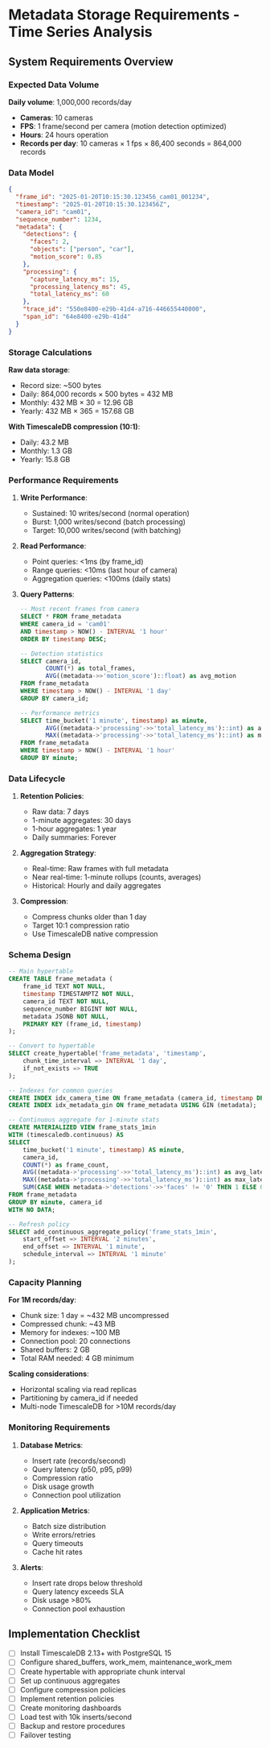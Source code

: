 # Metadata Storage Requirements - Time Series Analysis

## System Requirements Overview

### Expected Data Volume

**Daily volume**: 1,000,000 records/day
- **Cameras**: 10 cameras
- **FPS**: 1 frame/second per camera (motion detection optimized)
- **Hours**: 24 hours operation
- **Records per day**: 10 cameras × 1 fps × 86,400 seconds = 864,000 records

### Data Model

```json
{
  "frame_id": "2025-01-20T10:15:30.123456_cam01_001234",
  "timestamp": "2025-01-20T10:15:30.123456Z",
  "camera_id": "cam01",
  "sequence_number": 1234,
  "metadata": {
    "detections": {
      "faces": 2,
      "objects": ["person", "car"],
      "motion_score": 0.85
    },
    "processing": {
      "capture_latency_ms": 15,
      "processing_latency_ms": 45,
      "total_latency_ms": 60
    },
    "trace_id": "550e8400-e29b-41d4-a716-446655440000",
    "span_id": "64e8400-e29b-41d4"
  }
}
```

### Storage Calculations

**Raw data storage**:
- Record size: ~500 bytes
- Daily: 864,000 records × 500 bytes = 432 MB
- Monthly: 432 MB × 30 = 12.96 GB
- Yearly: 432 MB × 365 = 157.68 GB

**With TimescaleDB compression (10:1)**:
- Daily: 43.2 MB
- Monthly: 1.3 GB
- Yearly: 15.8 GB

### Performance Requirements

1. **Write Performance**:
   - Sustained: 10 writes/second (normal operation)
   - Burst: 1,000 writes/second (batch processing)
   - Target: 10,000 writes/second (with batching)

2. **Read Performance**:
   - Point queries: <1ms (by frame_id)
   - Range queries: <10ms (last hour of camera)
   - Aggregation queries: <100ms (daily stats)

3. **Query Patterns**:
   ```sql
   -- Most recent frames from camera
   SELECT * FROM frame_metadata
   WHERE camera_id = 'cam01'
   AND timestamp > NOW() - INTERVAL '1 hour'
   ORDER BY timestamp DESC;

   -- Detection statistics
   SELECT camera_id,
          COUNT(*) as total_frames,
          AVG((metadata->>'motion_score')::float) as avg_motion
   FROM frame_metadata
   WHERE timestamp > NOW() - INTERVAL '1 day'
   GROUP BY camera_id;

   -- Performance metrics
   SELECT time_bucket('1 minute', timestamp) as minute,
          AVG((metadata->'processing'->>'total_latency_ms')::int) as avg_latency,
          MAX((metadata->'processing'->>'total_latency_ms')::int) as max_latency
   FROM frame_metadata
   WHERE timestamp > NOW() - INTERVAL '1 hour'
   GROUP BY minute;
   ```

### Data Lifecycle

1. **Retention Policies**:
   - Raw data: 7 days
   - 1-minute aggregates: 30 days
   - 1-hour aggregates: 1 year
   - Daily summaries: Forever

2. **Aggregation Strategy**:
   - Real-time: Raw frames with full metadata
   - Near real-time: 1-minute rollups (counts, averages)
   - Historical: Hourly and daily aggregates

3. **Compression**:
   - Compress chunks older than 1 day
   - Target 10:1 compression ratio
   - Use TimescaleDB native compression

### Schema Design

```sql
-- Main hypertable
CREATE TABLE frame_metadata (
    frame_id TEXT NOT NULL,
    timestamp TIMESTAMPTZ NOT NULL,
    camera_id TEXT NOT NULL,
    sequence_number BIGINT NOT NULL,
    metadata JSONB NOT NULL,
    PRIMARY KEY (frame_id, timestamp)
);

-- Convert to hypertable
SELECT create_hypertable('frame_metadata', 'timestamp',
    chunk_time_interval => INTERVAL '1 day',
    if_not_exists => TRUE
);

-- Indexes for common queries
CREATE INDEX idx_camera_time ON frame_metadata (camera_id, timestamp DESC);
CREATE INDEX idx_metadata_gin ON frame_metadata USING GIN (metadata);

-- Continuous aggregate for 1-minute stats
CREATE MATERIALIZED VIEW frame_stats_1min
WITH (timescaledb.continuous) AS
SELECT
    time_bucket('1 minute', timestamp) AS minute,
    camera_id,
    COUNT(*) as frame_count,
    AVG((metadata->'processing'->>'total_latency_ms')::int) as avg_latency,
    MAX((metadata->'processing'->>'total_latency_ms')::int) as max_latency,
    SUM(CASE WHEN metadata->'detections'->>'faces' != '0' THEN 1 ELSE 0 END) as frames_with_faces
FROM frame_metadata
GROUP BY minute, camera_id
WITH NO DATA;

-- Refresh policy
SELECT add_continuous_aggregate_policy('frame_stats_1min',
    start_offset => INTERVAL '2 minutes',
    end_offset => INTERVAL '1 minute',
    schedule_interval => INTERVAL '1 minute'
);
```

### Capacity Planning

**For 1M records/day**:
- Chunk size: 1 day = ~432 MB uncompressed
- Compressed chunk: ~43 MB
- Memory for indexes: ~100 MB
- Connection pool: 20 connections
- Shared buffers: 2 GB
- Total RAM needed: 4 GB minimum

**Scaling considerations**:
- Horizontal scaling via read replicas
- Partitioning by camera_id if needed
- Multi-node TimescaleDB for >10M records/day

### Monitoring Requirements

1. **Database Metrics**:
   - Insert rate (records/second)
   - Query latency (p50, p95, p99)
   - Compression ratio
   - Disk usage growth
   - Connection pool utilization

2. **Application Metrics**:
   - Batch size distribution
   - Write errors/retries
   - Query timeouts
   - Cache hit rates

3. **Alerts**:
   - Insert rate drops below threshold
   - Query latency exceeds SLA
   - Disk usage >80%
   - Connection pool exhaustion

## Implementation Checklist

- [ ] Install TimescaleDB 2.13+ with PostgreSQL 15
- [ ] Configure shared_buffers, work_mem, maintenance_work_mem
- [ ] Create hypertable with appropriate chunk interval
- [ ] Set up continuous aggregates
- [ ] Configure compression policies
- [ ] Implement retention policies
- [ ] Create monitoring dashboards
- [ ] Load test with 10k inserts/second
- [ ] Backup and restore procedures
- [ ] Failover testing
